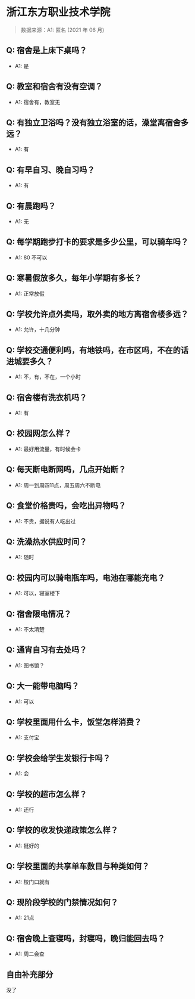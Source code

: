 # 浙江东方职业技术学院

> 数据来源：A1: 匿名 (2021 年 06 月)

## Q: 宿舍是上床下桌吗？

- A1: 是

## Q: 教室和宿舍有没有空调？

- A1: 宿舍有，教室无

## Q: 有独立卫浴吗？没有独立浴室的话，澡堂离宿舍多远？

- A1: 有

## Q: 有早自习、晚自习吗？

- A1: 有

## Q: 有晨跑吗？

- A1: 无

## Q: 每学期跑步打卡的要求是多少公里，可以骑车吗？

- A1: 80 不可以

## Q: 寒暑假放多久，每年小学期有多长？

- A1: 正常放假

## Q: 学校允许点外卖吗，取外卖的地方离宿舍楼多远？

- A1: 允许，十几分钟

## Q: 学校交通便利吗，有地铁吗，在市区吗，不在的话进城要多久？

- A1: 不，有，不在，一个小时

## Q: 宿舍楼有洗衣机吗？

- A1: 有

## Q: 校园网怎么样？

- A1: 最好用流量，有时候会卡

## Q: 每天断电断网吗，几点开始断？

- A1: 周一到周四11点，周五周六不断电

## Q: 食堂价格贵吗，会吃出异物吗？

- A1: 不贵，据说有人吃出过

## Q: 洗澡热水供应时间？

- A1: 随时

## Q: 校园内可以骑电瓶车吗，电池在哪能充电？

- A1: 可以，寝室楼下

## Q: 宿舍限电情况？

- A1: 不太清楚

## Q: 通宵自习有去处吗？

- A1: 图书馆？

## Q: 大一能带电脑吗？

- A1: 可以

## Q: 学校里面用什么卡，饭堂怎样消费？

- A1: 支付宝

## Q: 学校会给学生发银行卡吗？

- A1: 会

## Q: 学校的超市怎么样？

- A1: 还行

## Q: 学校的收发快递政策怎么样？

- A1: 挺好的

## Q: 学校里面的共享单车数目与种类如何？

- A1: 校门口就有

## Q: 现阶段学校的门禁情况如何？

- A1: 21点

## Q: 宿舍晚上查寝吗，封寝吗，晚归能回去吗？

- A1: 周二会查

## 自由补充部分

没了